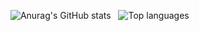 
&nbsp;&nbsp;![Anurag's GitHub stats](https://github-readme-stats.vercel.app/api?username=stefanrmmr&show_icons=true&border_radius=10&text_color=000000&title_color=000000&hide_rank=True&border_color=ffffff&hide=contribs&theme=greywhite)
&nbsp;&nbsp;![Top languages](https://github-readme-stats.vercel.app/api/top-langs/?username=stefanrmmr&langs_count=6&exclude_repo=tumai_website&show_icons=true&hide_border=true&layout=compact&text_color=000000&title_color=000000&bg_color=ffffff)




 
